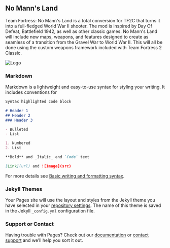 ## No Mann's Land

Team Fortress: No Mann's Land is a total conversion for TF2C that turns it into a full-fledged World War II shooter. The mod is inspired by Day Of Defeat, Battlefield 1942, as well as other classic games. No Mann's Land will include new maps, weapons, and features designed to create as seamless of a transition from the Gravel War to World War II. This will all be done using the custom weapons framework included with Team Fortress 2 Classic.

![Logo](/assets/raw.githubusercontent.com/No-Manns-Land/NML-Website/main/icon.png)

### Markdown

Markdown is a lightweight and easy-to-use syntax for styling your writing. It includes conventions for

```markdown
Syntax highlighted code block

# Header 1
## Header 2
### Header 3

- Bulleted
- List

1. Numbered
2. List

**Bold** and _Italic_ and `Code` text

[Link](url) and ![Image](src)
```

For more details see [Basic writing and formatting syntax](https://docs.github.com/en/github/writing-on-github/getting-started-with-writing-and-formatting-on-github/basic-writing-and-formatting-syntax).

### Jekyll Themes

Your Pages site will use the layout and styles from the Jekyll theme you have selected in your [repository settings](https://github.com/No-Manns-Land/NML-Website/settings/pages). The name of this theme is saved in the Jekyll `_config.yml` configuration file.

### Support or Contact

Having trouble with Pages? Check out our [documentation](https://docs.github.com/categories/github-pages-basics/) or [contact support](https://support.github.com/contact) and we’ll help you sort it out.
